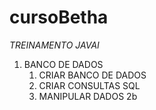 # cursoBetha
 *TREINAMENTO JAVAI*
 
1. BANCO DE DADOS
	1. CRIAR BANCO DE DADOS
	1. CRIAR CONSULTAS SQL 
	1. MANIPULAR DADOS 2b
